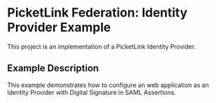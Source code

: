 # PicketLink Federation: Identity Provider Example #
 
This project is an implementation of a PicketLink Identity Provider.

## Example Description ##

This example demonstrates how to configure an web application as an Identity Provider with Digital Signature in SAML Assertions.

